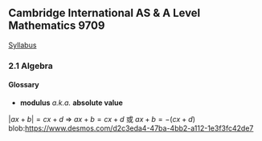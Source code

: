 Cambridge International AS & A Level
Mathematics 9709
-
[Syllabus](https://www.cambridgeinternational.org/Images/415060-2020-2022-syllabus.pdf)

### 2.1 Algebra
#### Glossary
- **modulus** *a.k.a.* **absolute value**

$|ax+b|=cx+d$
=> $ax+b=cx+d$ 或 $ax+b=-(cx+d)$
blob:https://www.desmos.com/d2c3eda4-47ba-4bb2-a112-1e3f3fc42de7
<!--stackedit_data:
eyJoaXN0b3J5IjpbMTk0OTIzMDg2OCwxNTkxNjM4OTA1XX0=
-->